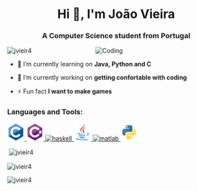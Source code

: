 <h1 align="center">Hi 👋, I'm João Vieira</h1>
<h3 align="center">A Computer Science student from Portugal</h3>

<img align="right" alt="Coding" width="300" src="https://media0.giphy.com/media/v1.Y2lkPTc5MGI3NjExY2YzZDE4MGNlMDNlNGZhMTI0M2ExMzJiMDhkYmVlOTc3MmFlNTQyMiZlcD12MV9pbnRlcm5hbF9naWZzX2dpZklkJmN0PXM/Ll22OhMLAlVDb8UQWe/giphy.gif">
<p align="left"> <img src="https://komarev.com/ghpvc/?username=jvieir4&label=Profile%20views&color=0e75b6&style=flat" alt="jvieir4" /> </p>

- 🔭 I’m currently learning on **Java, Python and C**

- 🌱 I’m currently working on **getting confortable with coding**

- ⚡ Fun fact **I want to make games**

<h3 align="left">Languages and Tools:</h3>
<p align="left"> <a href="https://www.cprogramming.com/" target="_blank" rel="noreferrer"> <img src="https://raw.githubusercontent.com/devicons/devicon/master/icons/c/c-original.svg" alt="c" width="40" height="40"/> </a> <a href="https://www.w3schools.com/cs/" target="_blank" rel="noreferrer"> <img src="https://raw.githubusercontent.com/devicons/devicon/master/icons/csharp/csharp-original.svg" alt="csharp" width="40" height="40"/> </a> <a href="https://www.haskell.org/" target="_blank" rel="noreferrer"> <img src="https://upload.wikimedia.org/wikipedia/commons/1/1c/Haskell-Logo.svg" alt="haskell" width="40" height="40"/> </a> <a href="https://www.java.com" target="_blank" rel="noreferrer"> <img src="https://raw.githubusercontent.com/devicons/devicon/master/icons/java/java-original.svg" alt="java" width="40" height="40"/> </a> <a href="https://www.mathworks.com/" target="_blank" rel="noreferrer"> <img src="https://upload.wikimedia.org/wikipedia/commons/2/21/Matlab_Logo.png" alt="matlab" width="40" height="40"/> </a> <a href="https://www.python.org" target="_blank" rel="noreferrer"> <img src="https://raw.githubusercontent.com/devicons/devicon/master/icons/python/python-original.svg" alt="python" width="40" height="40"/> </a> </p>

<p>&nbsp;<img align="center" src="https://github-readme-stats.vercel.app/api?username=jvieir4&show_icons=true&theme=dark&locale=en" alt="jvieir4" /></p>

<p><img align="center" src="https://github-readme-streak-stats.herokuapp.com/?user=jvieir4&theme=dark" alt="jvieir4" /></p>

<p><img align="left" src="https://github-readme-stats.vercel.app/api/top-langs?username=jvieir4&show_icons=true&theme=onedark&locale=en&layout=compact" alt="jvieir4" /></p>
